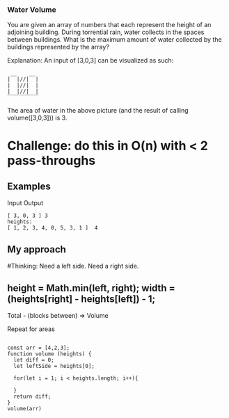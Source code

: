 ### Water Volume
You are given an array of numbers that each represent the height of an adjoining building. During torrential rain, water collects in the spaces between buildings. What is the maximum amount of water collected by the buildings represented by the array?

Explanation:
An input of [3,0,3] can be visualized as such:
```
 __    __
|  |//|  |
|  |//|  |
|  |//|  |
‾‾‾‾‾‾‾‾‾‾
```
The area of water in the above picture (and the result of calling volume([3,0,3])) is 3.

# Challenge: do this in O(n) with < 2 pass-throughs

## Examples
Input	Output
```heights:
[ 3, 0, 3 ]	3
heights:
[ 1, 2, 3, 4, 0, 5, 3, 1 ]	4
```

## My approach

#Thinking:
Need a left side.
Need a right side.

height = Math.min(left, right);
width = (heights[right] - heights[left]) - 1;
--------------------------------------------
Total - (blocks between) => Volume

Repeat for areas


```

const arr = [4,2,3];
function volume (heights) {
  let diff = 0;
  let leftSide = heights[0];
  
  for(let i = 1; i < heights.length; i++){

  }
  return diff;
}
volume(arr)
```
